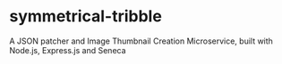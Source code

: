 # symmetrical-tribble
A JSON patcher and Image Thumbnail Creation Microservice, built with Node.js, Express.js and Seneca
